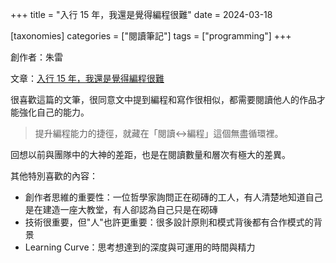 +++
title = "入行 15 年，我還是覺得編程很難"
date = 2024-03-18

[taxonomies]
categories = ["閱讀筆記"]
tags = ["programming"]
+++

創作者：朱雷

文章：[入行 15 年，我還是覺得編程很難](https://mp.weixin.qq.com/s/B7Z0ROkiBqqxVKkLNR9BxQ)

很喜歡這篇的文筆，很同意文中提到編程和寫作很相似，都需要閱讀他人的作品才能強化自己的能力。

> 提升編程能力的捷徑，就藏在「閱讀<->編程」這個無盡循環裡。

回想以前與團隊中的大神的差距，也是在閱讀數量和層次有極大的差異。

其他特別喜歡的內容：

* 創作者思維的重要性：一位哲學家詢問正在砌磚的工人，有人清楚地知道自己是在建造一座大教堂，有人卻認為自己只是在砌磚
* 技術很重要，但"人"也許更重要：很多設計原則和模式背後都有合作模式的背景
* Learning Curve：思考想達到的深度與可運用的時間與精力
